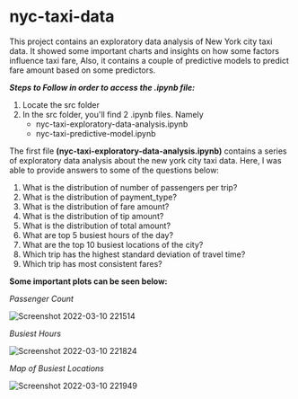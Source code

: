 # nyc-taxi-data
This project contains an exploratory data analysis of New York city taxi data. It showed some important charts and insights on how some factors influence taxi fare, Also, it contains a couple of predictive models to predict fare amount based on some predictors.

***Steps to Follow in order to access the .ipynb file:***

1. Locate the src folder
2. In the src folder, you'll find 2 .ipynb files. Namely
    - nyc-taxi-exploratory-data-analysis.ipynb
    - nyc-taxi-predictive-model.ipynb

The first file __(nyc-taxi-exploratory-data-analysis.ipynb)__ contains a series of exploratory data analysis about the new york city taxi data. Here, I was able to provide answers to some of the questions below:

1. What is the distribution of number of passengers per trip?
2. What is the distribution of payment_type?
3. What is the distribution of fare amount?
4. What is the distribution of tip amount?
5. What is the distribution of total amount?
6. What are top 5 busiest hours of the day?
7. What are the top 10 busiest locations of the city?
8. Which trip has the highest standard deviation of travel time?
9. Which trip has most consistent fares?  

**Some important plots can be seen below:**
  

*Passenger Count*

![Screenshot 2022-03-10 221514](https://user-images.githubusercontent.com/32384910/157651040-6c237b99-ff64-4775-83da-909ade31b2bb.png)

*Busiest Hours*

![Screenshot 2022-03-10 221824](https://user-images.githubusercontent.com/32384910/157651444-84b8159e-9d26-4a28-a77c-b3fcbaadfdee.png)

*Map of Busiest Locations*

![Screenshot 2022-03-10 221949](https://user-images.githubusercontent.com/32384910/157651682-6399ab07-ee3c-4bef-9000-ffa3599babfc.png)


